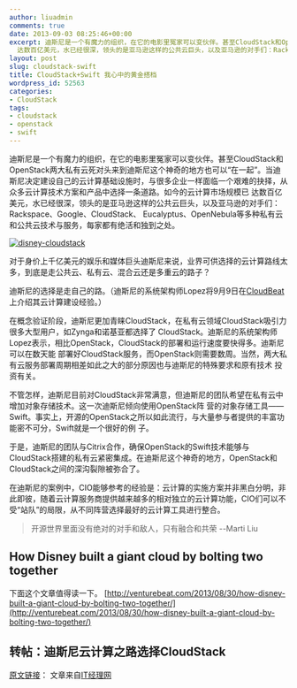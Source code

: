 ```yaml
---
author: liuadmin
comments: true
date: 2013-09-03 08:25:46+00:00
excerpt: 迪斯尼是一个有魔力的组织，在它的电影里冤家可以变伙伴。甚至CloudStack和OpenStack两大私有云死对头来到迪斯尼这个神奇的地方也可以“在一起”。当迪斯尼决定建设自己的云计算基础设施时，与很多企业一样面临一个艰难的抉择，从众多云计算技术方案和产品中选择一条道路。如今的云计算市场规模已
  达数百亿美元，水已经很深，领头的是亚马逊这样的公共云巨头，以及亚马逊的对手们：Rackspace、Google、CloudStack、 Eucalyptus、OpenNebula等多种私有云和公共云技术与服务，每家都有绝活和独到之处。
layout: post
slug: cloudstack-swift
title: CloudStack+Swift 我心中的黄金搭档
wordpress_id: 52563
categories:
- CloudStack
tags:
- cloudstack
- openstack
- swift
---
```


迪斯尼是一个有魔力的组织，在它的电影里冤家可以变伙伴。甚至CloudStack和OpenStack两大私有云死对头来到迪斯尼这个神奇的地方也可以“在一起”。当迪斯尼决定建设自己的云计算基础设施时，与很多企业一样面临一个艰难的抉择，从众多云计算技术方案和产品中选择一条道路。如今的云计算市场规模已 达数百亿美元，水已经很深，领头的是亚马逊这样的公共云巨头，以及亚马逊的对手们：Rackspace、Google、CloudStack、 Eucalyptus、OpenNebula等多种私有云和公共云技术与服务，每家都有绝活和独到之处。<!-- more -->

[![disney-cloudstack](http://cdn1.martinliu.cn/wp-content/uploads/2013/09/disney-cloudstack.png)](http://cdn1.martinliu.cn/wp-content/uploads/2013/09/disney-cloudstack.png)

对于身价上千亿美元的娱乐和媒体巨头迪斯尼来说，业界可供选择的云计算路线太多，到底是走公共云、私有云、混合云还是多重云的路子？

迪斯尼的选择是走自己的路。（迪斯尼的系统架构师Lopez将9月9日在[CloudBeat](http://cloudbeat2013-intext.eventbrite.com/)上介绍其云计算建设经验。）

在概念验证阶段，迪斯尼更加青睐CloudStack，在私有云领域CloudStack吸引力很多大型用户，如Zynga和诺基亚都选择了 CloudStack。迪斯尼的系统架构师Lopez表示，相比OpenStack，CloudStack的部署和运行速度要快得多。迪斯尼可以在数天能 部署好CloudStack服务，而OpenStack则需要数周。当然，两大私有云服务部署周期相差如此之大的部分原因也与迪斯尼的特殊要求和原有技术 投资有关。

不管怎样，迪斯尼目前对CloudStack非常满意，但迪斯尼的团队希望在私有云中增加对象存储技术。这一次迪斯尼倾向使用OpenStack阵 营的对象存储工具——Swift。事实上，开源的OpenStack之所以如此流行，与大量参与者提供的丰富功能密不可分，Swift就是一个很好的例 子。

于是，迪斯尼的团队与Citrix合作，确保OpenStack的Swift技术能够与CloudStack搭建的私有云紧密集成。在迪斯尼这个神奇的地方，OpenStack和CloudStack之间的深沟裂隙被弥合了。

在迪斯尼的案例中，CIO能够参考的经验是：云计算的实施方案并非黑白分明，非此即彼，随着云计算服务商提供越来越多的相对独立的云计算功能，CIO们可以不受“站队”的局限，从不同阵营选择最好的云计算工具进行整合。


<blockquote>开源世界里面没有绝对的对手和敌人，只有融合和共荣 --Marti Liu</blockquote>




## How Disney built a giant cloud by bolting two together


下面这个文章值得读一下。
[http://venturebeat.com/2013/08/30/how-disney-built-a-giant-cloud-by-bolting-two-together/](http://venturebeat.com/2013/08/30/how-disney-built-a-giant-cloud-by-bolting-two-together/)


## 转帖：迪斯尼云计算之路选择CloudStack


[原文链接](http://www.ctocio.com/ccnews/13420.html)： 文章来自[IT经理网](http://www.ctocio.com)
